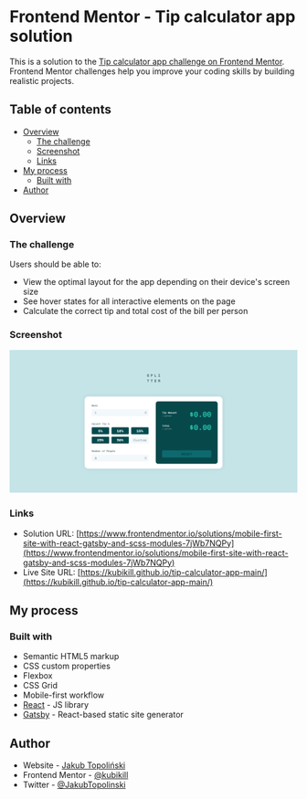 # Frontend Mentor - Tip calculator app solution

This is a solution to the [Tip calculator app challenge on Frontend Mentor](https://www.frontendmentor.io/challenges/tip-calculator-app-ugJNGbJUX). Frontend Mentor challenges help you improve your coding skills by building realistic projects.

## Table of contents

- [Overview](#overview)
  - [The challenge](#the-challenge)
  - [Screenshot](#screenshot)
  - [Links](#links)
- [My process](#my-process)
  - [Built with](#built-with)
- [Author](#author)

## Overview

### The challenge

Users should be able to:

- View the optimal layout for the app depending on their device's screen size
- See hover states for all interactive elements on the page
- Calculate the correct tip and total cost of the bill per person

### Screenshot

![](./screenshot.png)

### Links

- Solution URL: [https://www.frontendmentor.io/solutions/mobile-first-site-with-react-gatsby-and-scss-modules-7jWb7NQPy](https://www.frontendmentor.io/solutions/mobile-first-site-with-react-gatsby-and-scss-modules-7jWb7NQPy)
- Live Site URL: [https://kubikill.github.io/tip-calculator-app-main/](https://kubikill.github.io/tip-calculator-app-main/)

## My process

### Built with

- Semantic HTML5 markup
- CSS custom properties
- Flexbox
- CSS Grid
- Mobile-first workflow
- [React](https://reactjs.org/) - JS library
- [Gatsby](https://www.gatsbyjs.com/) - React-based static site generator

## Author

- Website - [Jakub Topoliński](https://kubikill.github.io/)
- Frontend Mentor - [@kubikill](https://www.frontendmentor.io/profile/kubikill)
- Twitter - [@JakubTopolinski](https://twitter.com/JakubTopolinski)
